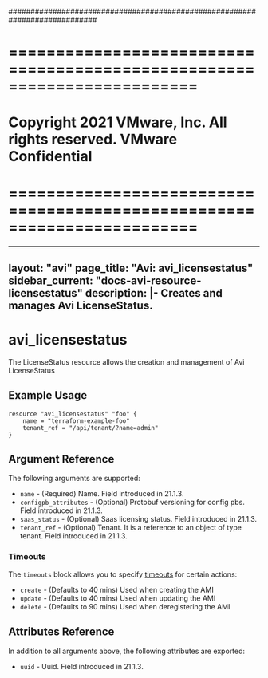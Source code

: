 ############################################################################
# ========================================================================
# Copyright 2021 VMware, Inc.  All rights reserved. VMware Confidential
# ========================================================================
###

<!--
    Copyright 2021 VMware, Inc.
    SPDX-License-Identifier: Mozilla Public License 2.0
-->
---
layout: "avi"
page_title: "Avi: avi_licensestatus"
sidebar_current: "docs-avi-resource-licensestatus"
description: |-
  Creates and manages Avi LicenseStatus.
---

# avi_licensestatus

The LicenseStatus resource allows the creation and management of Avi LicenseStatus

## Example Usage

```hcl
resource "avi_licensestatus" "foo" {
    name = "terraform-example-foo"
    tenant_ref = "/api/tenant/?name=admin"
}
```

## Argument Reference

The following arguments are supported:

* `name` - (Required) Name. Field introduced in 21.1.3.
* `configpb_attributes` - (Optional) Protobuf versioning for config pbs. Field introduced in 21.1.3.
* `saas_status` - (Optional) Saas licensing status. Field introduced in 21.1.3.
* `tenant_ref` - (Optional) Tenant. It is a reference to an object of type tenant. Field introduced in 21.1.3.


### Timeouts

The `timeouts` block allows you to specify [timeouts](https://www.terraform.io/docs/configuration/resources.html#timeouts) for certain actions:

* `create` - (Defaults to 40 mins) Used when creating the AMI
* `update` - (Defaults to 40 mins) Used when updating the AMI
* `delete` - (Defaults to 90 mins) Used when deregistering the AMI

## Attributes Reference

In addition to all arguments above, the following attributes are exported:

* `uuid` -  Uuid. Field introduced in 21.1.3.

